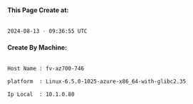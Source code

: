 
   
#### This Page Create at:

```bash

2024-08-13 - 09:36:55 UTC

```

#### Create By Machine:

```bash

Host Name : fv-az700-746

platform  : Linux-6.5.0-1025-azure-x86_64-with-glibc2.35

Ip Local  : 10.1.0.80

```

